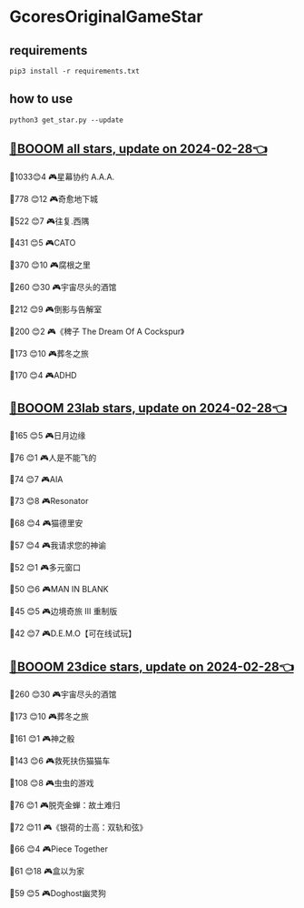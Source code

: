 # GcoresOriginalGameStar

## requirements
```
pip3 install -r requirements.txt
```

## how to use
```
python3 get_star.py --update
```

## [🔗BOOOM all stars, update on 2024-02-28👈](https://raw.githack.com/sichaozhang1112/GcoresOriginalGameStar/main/all.html) 
🌟1033😊4   🎮星幕协约 A.A.A.        

🌟778 😊12  🎮奇愈地下城              

🌟522 😊7   🎮往复.西隅              

🌟431 😊5   🎮CATO               

🌟370 😊10  🎮腐根之里               

🌟260 😊30  🎮宇宙尽头的酒馆            

🌟212 😊9   🎮倒影与告解室             

🌟200 😊2   🎮《稗子 The Dream Of A Cockspur》

🌟173 😊10  🎮葬冬之旅               

🌟170 😊4   🎮ADHD               

## [🔗BOOOM 23lab stars, update on 2024-02-28👈](https://raw.githack.com/sichaozhang1112/GcoresOriginalGameStar/main/23lab.html) 
🌟165 😊5   🎮日月边缘               

🌟76  😊1   🎮人是不能飞的             

🌟74  😊7   🎮AIA                

🌟73  😊8   🎮Resonator          

🌟68  😊4   🎮猫德里安               

🌟57  😊4   🎮我请求您的神谕            

🌟52  😊1   🎮多元窗口               

🌟50  😊6   🎮MAN IN BLANK       

🌟45  😊5   🎮边境奇旅 III 重制版       

🌟42  😊7   🎮D.E.M.O【可在线试玩】     

## [🔗BOOOM 23dice stars, update on 2024-02-28👈](https://raw.githack.com/sichaozhang1112/GcoresOriginalGameStar/main/23dice.html) 
🌟260 😊30  🎮宇宙尽头的酒馆            

🌟173 😊10  🎮葬冬之旅               

🌟161 😊1   🎮神之骰                

🌟143 😊6   🎮救死扶伤猫猫车            

🌟108 😊8   🎮虫虫的游戏              

🌟76  😊1   🎮脱壳金蝉：故土难归          

🌟72  😊11  🎮《银荷的士高：双轨和弦》       

🌟66  😊4   🎮Piece Together     

🌟61  😊18  🎮盒以为家               

🌟59  😊5   🎮Doghost幽灵狗         

